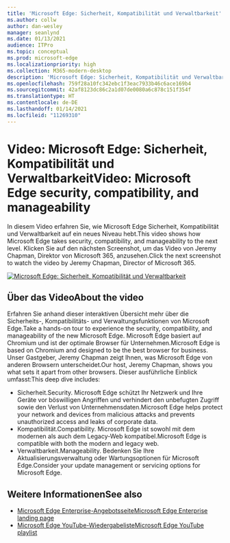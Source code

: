```yaml
---
title: 'Microsoft Edge: Sicherheit, Kompatibilität und Verwaltbarkeit'
ms.author: collw
author: dan-wesley
manager: seanlynd
ms.date: 01/13/2021
audience: ITPro
ms.topic: conceptual
ms.prod: microsoft-edge
ms.localizationpriority: high
ms.collection: M365-modern-desktop
description: 'Microsoft Edge: Sicherheit, Kompatibilität und Verwaltbarkeit'
ms.openlocfilehash: 759f28a10fc342ebc1f3eac7933b46c6ace169b4
ms.sourcegitcommit: 42af8123dc86c2a1d07de0080a6c878c151f354f
ms.translationtype: HT
ms.contentlocale: de-DE
ms.lasthandoff: 01/14/2021
ms.locfileid: "11269310"
---
```

# <span data-ttu-id="6b60f-103">Video: Microsoft Edge: Sicherheit, Kompatibilität und Verwaltbarkeit</span><span class="sxs-lookup"><span data-stu-id="6b60f-103">Video: Microsoft Edge security, compatibility, and manageability</span></span>

<span data-ttu-id="6b60f-104">In diesem Video erfahren Sie, wie Microsoft Edge Sicherheit, Kompatibilität und Verwaltbarkeit auf ein neues Niveau hebt.</span><span class="sxs-lookup"><span data-stu-id="6b60f-104">This video shows how Microsoft Edge takes security, compatibility, and manageability to the next level.</span></span> <span data-ttu-id="6b60f-105">Klicken Sie auf den nächsten Screenshot, um das Video von Jeremy Chapman, Direktor von Microsoft 365, anzusehen.</span><span class="sxs-lookup"><span data-stu-id="6b60f-105">Click the next screenshot to watch the video by Jeremy Chapman, Director of Microsoft 365.</span></span>

[![Microsoft Edge: Sicherheit, Kompatibilität und Verwaltbarkeit](media/microsoft-edge-video-security-compatibility-manageability/0.png)](http://www.youtube.com/watch?v=uMmh_gNaM4I "Microsoft Edge security, compatibility, and manageability")

## <span data-ttu-id="6b60f-107">Über das Video</span><span class="sxs-lookup"><span data-stu-id="6b60f-107">About the video</span></span>

<span data-ttu-id="6b60f-108">Erfahren Sie anhand dieser interaktiven Übersicht mehr über die Sicherheits-, Kompatibilitäts- und Verwaltungsfunktionen von Microsoft Edge.</span><span class="sxs-lookup"><span data-stu-id="6b60f-108">Take a hands-on tour to experience the security, compatibility, and manageability of the new Microsoft Edge.</span></span> <span data-ttu-id="6b60f-109">Microsoft Edge basiert auf Chromium und ist der optimale Browser für Unternehmen.</span><span class="sxs-lookup"><span data-stu-id="6b60f-109">Microsoft Edge is based on Chromium and designed to be the best browser for business.</span></span> <span data-ttu-id="6b60f-110">Unser Gastgeber, Jeremy Chapman zeigt Ihnen, was Microsoft Edge von anderen Browsern unterscheidet.</span><span class="sxs-lookup"><span data-stu-id="6b60f-110">Our host, Jeremy Chapman, shows you what sets it apart from other browsers.</span></span> <span data-ttu-id="6b60f-111">Dieser ausführliche Einblick umfasst:</span><span class="sxs-lookup"><span data-stu-id="6b60f-111">This deep dive includes:</span></span>

- <span data-ttu-id="6b60f-112">Sicherheit.</span><span class="sxs-lookup"><span data-stu-id="6b60f-112">Security.</span></span> <span data-ttu-id="6b60f-113">Microsoft Edge schützt Ihr Netzwerk und Ihre Geräte vor böswilligen Angriffen und verhindert den unbefugten Zugriff sowie den Verlust von Unternehmensdaten.</span><span class="sxs-lookup"><span data-stu-id="6b60f-113">Microsoft Edge helps protect your network and devices from malicious attacks and prevents unauthorized access and leaks of corporate data.</span></span>
- <span data-ttu-id="6b60f-114">Kompatibilität.</span><span class="sxs-lookup"><span data-stu-id="6b60f-114">Compatibility.</span></span> <span data-ttu-id="6b60f-115">Microsoft Edge ist sowohl mit dem modernen als auch dem Legacy-Web kompatibel.</span><span class="sxs-lookup"><span data-stu-id="6b60f-115">Microsoft Edge is compatible with both the modern and legacy web.</span></span>
- <span data-ttu-id="6b60f-116">Verwaltbarkeit.</span><span class="sxs-lookup"><span data-stu-id="6b60f-116">Manageability.</span></span> <span data-ttu-id="6b60f-117">Bedenken Sie Ihre Aktualisierungsverwaltung oder Wartungsoptionen für Microsoft Edge.</span><span class="sxs-lookup"><span data-stu-id="6b60f-117">Consider your update management or servicing options for Microsoft Edge.</span></span>

## <span data-ttu-id="6b60f-118">Weitere Informationen</span><span class="sxs-lookup"><span data-stu-id="6b60f-118">See also</span></span>

- [<span data-ttu-id="6b60f-119">Microsoft Edge Enterprise-Angebotsseite</span><span class="sxs-lookup"><span data-stu-id="6b60f-119">Microsoft Edge Enterprise landing page</span></span>](https://aka.ms/EdgeEnterprise)
- [<span data-ttu-id="6b60f-120">Microsoft Edge YouTube-Wiedergabeliste</span><span class="sxs-lookup"><span data-stu-id="6b60f-120">Microsoft Edge YouTube playlist</span></span>](https://www.youtube.com/playlist?list=PLXtHYVsvn_b-uXh1tMeYpT-0iD8tD3tFy)